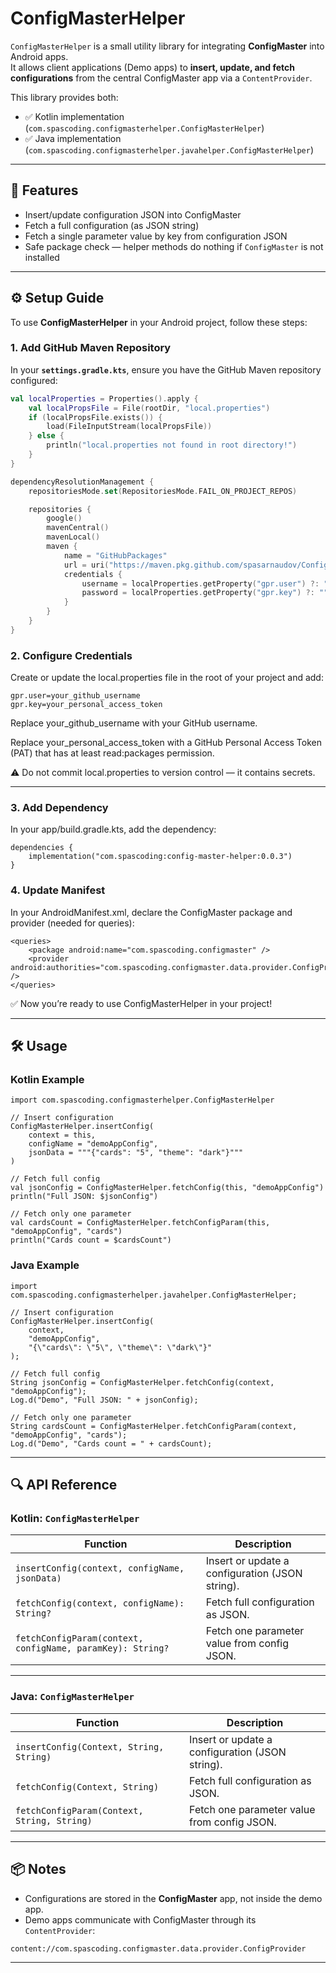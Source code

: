 # ConfigMasterHelper

`ConfigMasterHelper` is a small utility library for integrating **ConfigMaster** into Android apps.  
It allows client applications (Demo apps) to **insert, update, and fetch configurations** from the central ConfigMaster app via a `ContentProvider`.

This library provides both:
- ✅ Kotlin implementation (`com.spascoding.configmasterhelper.ConfigMasterHelper`)
- ✅ Java implementation (`com.spascoding.configmasterhelper.javahelper.ConfigMasterHelper`)

---

## 📌 Features

- Insert/update configuration JSON into ConfigMaster
- Fetch a full configuration (as JSON string)
- Fetch a single parameter value by key from configuration JSON
- Safe package check — helper methods do nothing if `ConfigMaster` is not installed

---

## ⚙️ Setup Guide

To use **ConfigMasterHelper** in your Android project, follow these steps:

### 1. Add GitHub Maven Repository

In your **`settings.gradle.kts`**, ensure you have the GitHub Maven repository configured:

```kotlin
val localProperties = Properties().apply {
    val localPropsFile = File(rootDir, "local.properties")
    if (localPropsFile.exists()) {
        load(FileInputStream(localPropsFile))
    } else {
        println("local.properties not found in root directory!")
    }
}

dependencyResolutionManagement {
    repositoriesMode.set(RepositoriesMode.FAIL_ON_PROJECT_REPOS)

    repositories {
        google()
        mavenCentral()
        mavenLocal()
        maven {
            name = "GitHubPackages"
            url = uri("https://maven.pkg.github.com/spasarnaudov/ConfigMaster")
            credentials {
                username = localProperties.getProperty("gpr.user") ?: ""
                password = localProperties.getProperty("gpr.key") ?: ""
            }
        }
    }
}
```

### 2. Configure Credentials

Create or update the local.properties file in the root of your project and add:

```agsl
gpr.user=your_github_username
gpr.key=your_personal_access_token
```


Replace your_github_username with your GitHub username.

Replace your_personal_access_token with a GitHub Personal Access Token (PAT) that has at least read:packages permission.

⚠️ Do not commit local.properties to version control — it contains secrets.

---

### 3. Add Dependency

In your app/build.gradle.kts, add the dependency:

```agsl
dependencies {
    implementation("com.spascoding:config-master-helper:0.0.3")
}
```

### 4. Update Manifest

In your AndroidManifest.xml, declare the ConfigMaster package and provider (needed for queries):

```agsl
<queries>
    <package android:name="com.spascoding.configmaster" />
    <provider android:authorities="com.spascoding.configmaster.data.provider.ConfigProvider" />
</queries>
```

✅ Now you’re ready to use ConfigMasterHelper in your project!

---

## 🛠 Usage

### Kotlin Example
```agsl
import com.spascoding.configmasterhelper.ConfigMasterHelper

// Insert configuration
ConfigMasterHelper.insertConfig(
    context = this,
    configName = "demoAppConfig",
    jsonData = """{"cards": "5", "theme": "dark"}"""
)

// Fetch full config
val jsonConfig = ConfigMasterHelper.fetchConfig(this, "demoAppConfig")
println("Full JSON: $jsonConfig")

// Fetch only one parameter
val cardsCount = ConfigMasterHelper.fetchConfigParam(this, "demoAppConfig", "cards")
println("Cards count = $cardsCount")
```

### Java Example
```agsl
import com.spascoding.configmasterhelper.javahelper.ConfigMasterHelper;

// Insert configuration
ConfigMasterHelper.insertConfig(
    context,
    "demoAppConfig",
    "{\"cards\": \"5\", \"theme\": \"dark\"}"
);

// Fetch full config
String jsonConfig = ConfigMasterHelper.fetchConfig(context, "demoAppConfig");
Log.d("Demo", "Full JSON: " + jsonConfig);

// Fetch only one parameter
String cardsCount = ConfigMasterHelper.fetchConfigParam(context, "demoAppConfig", "cards");
Log.d("Demo", "Cards count = " + cardsCount);
```

---

## 🔍 API Reference

### Kotlin: `ConfigMasterHelper`

| Function | Description |
|----------|-------------|
| `insertConfig(context, configName, jsonData)` | Insert or update a configuration (JSON string). |
| `fetchConfig(context, configName): String?` | Fetch full configuration as JSON. |
| `fetchConfigParam(context, configName, paramKey): String?` | Fetch one parameter value from config JSON. |

---

### Java: `ConfigMasterHelper`

| Function | Description |
|----------|-------------|
| `insertConfig(Context, String, String)` | Insert or update a configuration (JSON string). |
| `fetchConfig(Context, String)` | Fetch full configuration as JSON. |
| `fetchConfigParam(Context, String, String)` | Fetch one parameter value from config JSON. |

---

## 📦 Notes

- Configurations are stored in the **ConfigMaster** app, not inside the demo app.
- Demo apps communicate with ConfigMaster through its `ContentProvider`:

```content://com.spascoding.configmaster.data.provider.ConfigProvider```

---